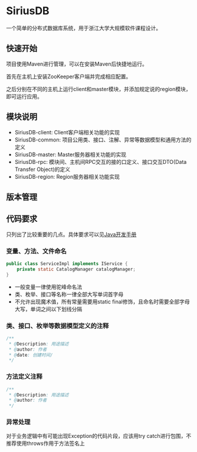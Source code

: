 # SiriusDB

一个简单的分布式数据库系统，用于浙江大学大规模软件课程设计。

## 快速开始

项目使用Maven进行管理，可以在安装Maven后快捷地运行。

首先在主机上安装ZooKeeper客户端并完成相应配置。

之后分别在不同的主机上运行client和master模块，并添加规定说的region模块，即可运行应用。

## 模块说明
* SiriusDB-client: Client客户端相关功能的实现
* SiriusDB-common: 项目公用类、接口、注解、异常等数据模型和通用方法的定义
* SiriusDB-master: Master服务器相关功能的实现
* SiriusDB-rpc: 模块间、主机间RPC交互的接的口定义、接口交互DTO(Data Transfer Object)的定义
* SiriusDB-region: Region服务器相关功能实现

## 版本管理


## 代码要求

只列出了比较重要的几点。具体要求可以见[Java开发手册]()

### 变量、方法、文件命名

```java
public class ServiceImpl implements IService {
    private static CatalogManager catalogManager;
}
```

- 一般变量一律使用驼峰命名法
- 类、枚举、接口等名称一律全部大写单词首字母
- 不允许出现魔术值，所有常量需要用static final修饰，且命名时需要全部字母大写，单词之间以下划线分隔

### 类、接口、枚举等数据模型定义的注释

```java
/**
 * @Description: 用途描述
 * @author: 作者
 * @date: 创建时间/
 */
```

### 方法定义注释

```java
/**
 * @Description: 用途描述
 * @author: 作者
 */
```

### 异常处理

对于业务逻辑中有可能出现Exception的代码片段，应该用try catch进行包围，不推荐使用throws作用于方法签名上
